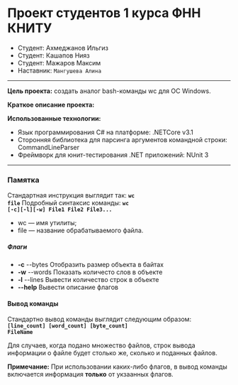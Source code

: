 # Проект студентов 1 курса ФНН КНИТУ
* Студент: Ахмеджанов Ильгиз
* Студент: Кашапов Нияз
* Студент: Мажаров Максим
* Наставник: <code>Мангушева Алина</code>
____
**Цель проекта:** создать аналог bash-команды wc для ОС Windows.

**Краткое описание проекта:**
 
**Использованные технологии:**
  * Язык программирования C# на платформе: .NETCore v3.1
  * Сторонняя библиотека для парсинга аргументов командной строки: CommandLineParser
  * Фреймворк для юнит-тестирования .NET приложений: NUnit 3
____
### Памятка
Стандартная инструкция выглядит так:
<strong><code>wc file</code></strong>
Подробный синтаксис команды:
<strong><code>wc [-c][-l][-w] File1 File2 File3...</code></strong>

- wc — имя утилиты;
- file — название обрабатываемого файла.

##### Флаги
  - **-c**	--bytes	Отобразить размер объекта в байтах
  - **-w**	--words	Показать количесто слов в объекте
  - **-l**	--lines	Вывести количество строк в объекте
  - **--help** Вывести описание флагов
  
#### Вывод команды
Стандартно вывод команды выглядит следующим образом:
<strong><code>[line_count] [word_count] [byte_count] FileName</code></strong>

Для случаев, когда подано множество файлов, строк вывода информации о файле будет столько же, сколько и поданных файлов.

**Примечание:** При использовании каких-либо флагов, в вывод команды включается информация **только** от укзаанных флагов. 
